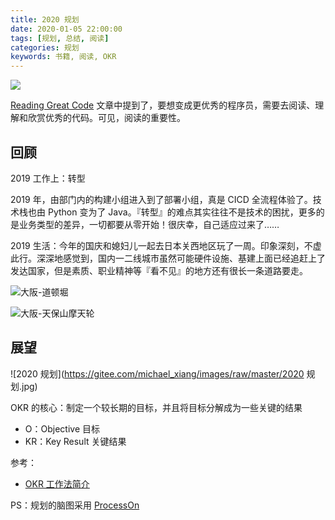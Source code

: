 ```yaml
---
title: 2020 规划
date: 2020-01-05 22:00:00
tags: [规划, 总结, 阅读]
categories: 规划
keywords: 书籍, 阅读, OKR
---
```


![](https://gitee.com/michael_xiang/images/raw/master/规划-plan-计划.jpg)

[Reading Great Code](https://docs.python-guide.org/writing/reading/) 文章中提到了，要想变成更优秀的程序员，需要去阅读、理解和欣赏优秀的代码。可见，阅读的重要性。

<!-- more -->

## 回顾

2019 工作上：转型

2019 年，由部门内的构建小组进入到了部署小组，真是 CICD 全流程体验了。技术栈也由 Python 变为了 Java。『转型』的难点其实往往不是技术的困扰，更多的是业务类型的差异，一切都要从零开始！很庆幸，自己适应过来了……

2019 生活：今年的国庆和媳妇儿一起去日本关西地区玩了一周。印象深刻，不虚此行。深深地感觉到，国内一二线城市虽然可能硬件设施、基建上面已经追赶上了发达国家，但是素质、职业精神等『看不见』的地方还有很长一条道路要走。

![大阪-道顿堀](https://gitee.com/michael_xiang/images/raw/master/道顿堀-章鱼小丸子2.jpeg)

![大阪-天保山摩天轮](https://gitee.com/michael_xiang/images/raw/master/天保山-摩天轮2.jpeg)

## 展望

![2020 规划](https://gitee.com/michael_xiang/images/raw/master/2020 规划.jpg)

OKR 的核心：制定一个较长期的目标，并且将目标分解成为一些关键的结果
- O：Objective 目标
- KR：Key Result 关键结果

参考：
- [OKR 工作法简介](http://blog.devtang.com/2018/11/22/okr-introduction/)

PS：规划的脑图采用 [ProcessOn](https://www.processon.com/i/55ddb6bae4b04fe84c504c5f)